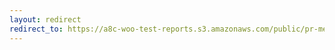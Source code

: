 ```yaml
---
layout: redirect
redirect_to: https://a8c-woo-test-reports.s3.amazonaws.com/public/pr-merge/41092/e2e/index.html
---
```

